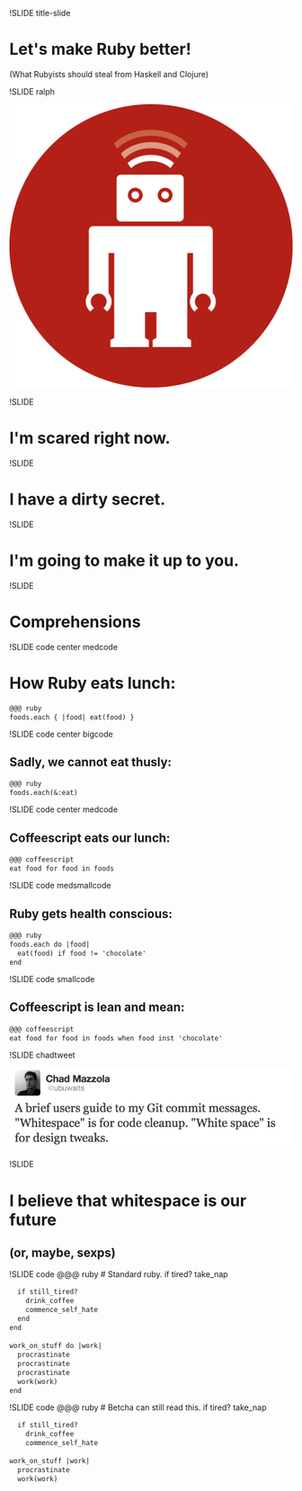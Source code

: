 !SLIDE title-slide

# Let's make Ruby better! #

(What Rubyists should steal from Haskell and Clojure)


!SLIDE ralph

<img src="ralph.png">



!SLIDE

# I'm scared right now.


!SLIDE

# I have a dirty secret.


!SLIDE

# I'm going to make it up to you.


!SLIDE

# Comprehensions


!SLIDE code center medcode

# How Ruby eats lunch:

    @@@ ruby
    foods.each { |food| eat(food) }


!SLIDE code center bigcode

## Sadly, we cannot eat thusly:

    @@@ ruby
    foods.each(&:eat)


!SLIDE code center medcode

## Coffeescript eats our lunch:

    @@@ coffeescript
    eat food for food in foods

!SLIDE code medsmallcode 

## Ruby gets health conscious:

    @@@ ruby
    foods.each do |food|
      eat(food) if food != 'chocolate'
    end

!SLIDE code smallcode

## Coffeescript is lean and mean:

    @@@ coffeescript
    eat food for food in foods when food inst 'chocolate'

!SLIDE chadtweet

![chad](chadtweet.png)


!SLIDE 
# I believe that whitespace is our future
## (or, maybe, sexps)

!SLIDE code
    @@@ ruby
    # Standard ruby.
    if tired?
      take_nap

      if still_tired?
        drink_coffee
        commence_self_hate
      end
    end

    work_on_stuff do |work|
      procrastinate
      procrastinate
      procrastinate
      work(work)
    end

!SLIDE code
    @@@ ruby
    # Betcha can still read this.
    if tired?
      take_nap

      if still_tired?
        drink_coffee
        commence_self_hate

    work_on_stuff |work|
      procrastinate
      work(work)
